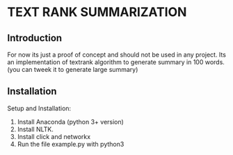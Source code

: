 # TEXT RANK SUMMARIZATION

## Introduction

For now its just a proof of concept and should not be used in any project.
Its an implementation of textrank algorithm to generate summary in 100 words.(you can tweek it to generate large summary)

## Installation

Setup and Installation:

1.  Install Anaconda (python 3+ version)
2.  Install NLTK.
3.  Install click and networkx
4.  Run the file example.py with python3